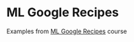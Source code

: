 # ML Google Recipes
Examples from [ML Google Recipes](https://www.youtube.com/playlist?list=PLeLxYqTGExnCL8RmERRtzIDrzoTUm3rVC) course
